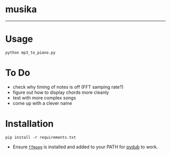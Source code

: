 # musika

---

# Usage
`python mp3_to_piano.py`

# To Do
- check why timing of notes is off (FFT samping rate?)
- figure out how to display chords more cleanly
- test with more complex songs
- come up with a clever name

# Installation
`pip install -r requirements.txt`
- Ensure [`ffmpeg`](https://www.ffmpeg.org/) is installed and added to your PATH for [pydub](https://github.com/jiaaro/pydub/) to work.
